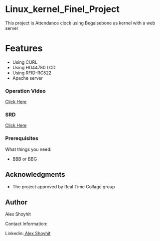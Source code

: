 # Linux_kernel_Finel_Project

This project is Attendance clock using Begalsebone as kernel with a web server

# Features
- Using CURL
- Using HD44780 LCD 
- Using RFID-RC522
- Apache server

### Operation Video

<a href="https://www.youtube.com/watch?v=FBX4X6v5hD4&list=PLmYrZEC7cFFKklUIl6LtbvcKDFTcl_0YX&index=11"> Click Here</a>

### SRD

<a href="https://drive.google.com/file/d/17LCe0ZBViBdYBx1dsYuvT0iAnWJGNQ0P/view?usp=sharing"> Click Here</a>

### Prerequisites

What things you need:
* BBB or BBG


## Acknowledgments

* The project approved by Real Time Collage group


## Author

Alex Shoyhit

Contact Information:

Linkedin:<a href="https://www.linkedin.com/in/alexshoyhit/"> Alex Shoyhit</a>
